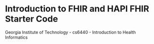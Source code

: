 # Introduction to FHIR and HAPI FHIR Starter Code
Georgia Institute of Technology - cs6440 - Introduction to Health Informatics
